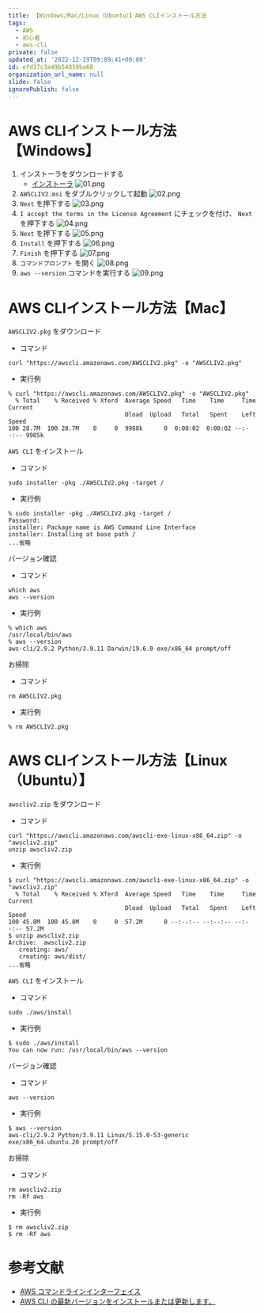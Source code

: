```yaml
---
title: 【Windows/Mac/Linux（Ubuntu）】AWS CLIインストール方法
tags:
  - AWS
  - 初心者
  - aws-cli
private: false
updated_at: '2022-12-19T09:09:41+09:00'
id: efd37c3a49b54859ba68
organization_url_name: null
slide: false
ignorePublish: false
---
```

# AWS CLIインストール方法【Windows】
1. インストーラをダウンロードする
   - [インストーラ](https://aws.amazon.com/jp/cli/)
![01.png](https://qiita-image-store.s3.ap-northeast-1.amazonaws.com/0/449867/8006bc1b-a3ec-e9f8-4427-45c27a7a4698.png)
2. `AWSCLIV2.msi` をダブルクリックして起動
![02.png](https://qiita-image-store.s3.ap-northeast-1.amazonaws.com/0/449867/ce2d0795-3084-09ab-9d1a-44c5e84733e6.png)
3. `Next` を押下する
![03.png](https://qiita-image-store.s3.ap-northeast-1.amazonaws.com/0/449867/a49a5f99-7ba1-d020-f2ef-da478aa3c236.png)
4. `I accept the terms in the License Agreement` にチェックを付け、 `Next` を押下する
![04.png](https://qiita-image-store.s3.ap-northeast-1.amazonaws.com/0/449867/3dd3a41d-9897-4a25-3feb-208ac00eb189.png)
5. `Next` を押下する
![05.png](https://qiita-image-store.s3.ap-northeast-1.amazonaws.com/0/449867/6fab6ef8-31e9-9ca8-8053-fab85fe75fae.png)
6. `Install` を押下する
![06.png](https://qiita-image-store.s3.ap-northeast-1.amazonaws.com/0/449867/1b1ce726-7812-2563-a47c-70c6f1f8b2ef.png)
7. `Finish` を押下する
![07.png](https://qiita-image-store.s3.ap-northeast-1.amazonaws.com/0/449867/29b55f5d-92dc-6de6-beb6-472fe3c5c0c9.png)
8. `コマンドプロンプト` を開く
![08.png](https://qiita-image-store.s3.ap-northeast-1.amazonaws.com/0/449867/a5068dd0-8997-4309-53ec-b057f4241a8d.png)
9. `aws --version` コマンドを実行する
![09.png](https://qiita-image-store.s3.ap-northeast-1.amazonaws.com/0/449867/70b847fc-52c4-1d87-dcdd-6446add34d4e.png)

# AWS CLIインストール方法【Mac】
`AWSCLIV2.pkg` をダウンロード
- コマンド
```
curl "https://awscli.amazonaws.com/AWSCLIV2.pkg" -o "AWSCLIV2.pkg"
```
- 実行例
```
% curl "https://awscli.amazonaws.com/AWSCLIV2.pkg" -o "AWSCLIV2.pkg"
  % Total    % Received % Xferd  Average Speed   Time    Time     Time  Current
                                 Dload  Upload   Total   Spent    Left  Speed
100 28.7M  100 28.7M    0     0  9988k      0  0:00:02  0:00:02 --:--:-- 9985k
```

`AWS CLI` をインストール
- コマンド
```
sudo installer -pkg ./AWSCLIV2.pkg -target /
```
- 実行例
```
% sudo installer -pkg ./AWSCLIV2.pkg -target /
Password:
installer: Package name is AWS Command Line Interface
installer: Installing at base path /
...省略
```

バージョン確認
- コマンド
```
which aws
aws --version
```
- 実行例
```
% which aws
/usr/local/bin/aws
% aws --version
aws-cli/2.9.2 Python/3.9.11 Darwin/19.6.0 exe/x86_64 prompt/off
```

お掃除
- コマンド
```
rm AWSCLIV2.pkg
```
- 実行例
```
% rm AWSCLIV2.pkg
```

# AWS CLIインストール方法【Linux（Ubuntu）】
`awscliv2.zip` をダウンロード
- コマンド
```
curl "https://awscli.amazonaws.com/awscli-exe-linux-x86_64.zip" -o "awscliv2.zip"
unzip awscliv2.zip
```
- 実行例
```
$ curl "https://awscli.amazonaws.com/awscli-exe-linux-x86_64.zip" -o "awscliv2.zip"
  % Total    % Received % Xferd  Average Speed   Time    Time     Time  Current
                                 Dload  Upload   Total   Spent    Left  Speed
100 45.8M  100 45.8M    0     0  57.2M      0 --:--:-- --:--:-- --:--:-- 57.2M
$ unzip awscliv2.zip
Archive:  awscliv2.zip
   creating: aws/
   creating: aws/dist/
...省略
```

`AWS CLI` をインストール
- コマンド
```
sudo ./aws/install
```
- 実行例
```
$ sudo ./aws/install
You can now run: /usr/local/bin/aws --version
```

バージョン確認
- コマンド
```
aws --version
```
- 実行例
```
$ aws --version
aws-cli/2.9.2 Python/3.9.11 Linux/5.15.0-53-generic exe/x86_64.ubuntu.20 prompt/off
```

お掃除
- コマンド
```
rm awscliv2.zip
rm -Rf aws
```
- 実行例
```
$ rm awscliv2.zip
$ rm -Rf aws
```

# 参考文献
- [AWS コマンドラインインターフェイス](https://aws.amazon.com/jp/cli/)
- [AWS CLI の最新バージョンをインストールまたは更新します。](https://docs.aws.amazon.com/ja_jp/cli/latest/userguide/getting-started-install.html)
